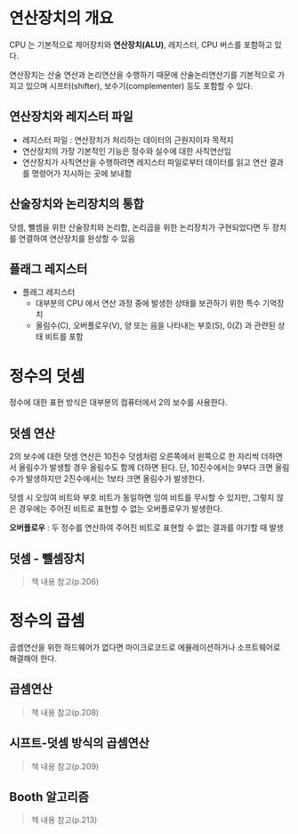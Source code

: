 # 연산장치의 개요

CPU 는 기본적으로 제어장치와 **연산장치(ALU)**, 레지스터, CPU 버스를 포함하고 있다.

연산장치는 산술 연산과 논리연산을 수행하기 때문에 산술논리연산기를 기본적으로 가지고 있으며 시프터(shifter), 보수기(complementer) 등도 포함할 수 있다.

## 연산장치와 레지스터 파일

- 레지스터 파일 : 연산장치가 처리하는 데이터의 근원지이자 목적지
- 연산장치의 가장 기본적인 기능은 정수와 실수에 대한 사칙연산임
- 연산장치가 사칙연산을 수행하려면 레지스터 파일로부터 데이터를 읽고 연산 결과를 명령어가 지시하는 곳에 보내함

## 산술장치와 논리장치의 통합

덧셈, 뺄셈을 위한 산술장치와 논리합, 논리곱을 위한 논리장치가 구현되었다면 두 장치를 연결하여 연산장치를 완성할 수 있음

## 플래그 레지스터

- 플래그 레지스터
  - 대부분의 CPU 에서 연산 과정 중에 발생한 상태를 보관하기 위한 특수 기억장치
  - 올림수(C), 오버플로우(V), 양 또는 음을 나타내는 부호(S), 0(Z) 과 관련된 상태 비트를 포함


# 정수의 덧셈
정수에 대한 표현 방식은 대부분의 컴퓨터에서 2의 보수를 사용한다.

## 덧셈 연산 

2의 보수에 대한 덧셈 연산은 10진수 덧셈처럼 오른쪽에서 왼쪽으로 한 자리씩 더하면서 올림수가 발생할 경우 올림수도 함께 더하면 된다. 단, 10진수에서는 9부다 크면 올림수가 발생하지만 2진수에서는 1보타 크면 올림수가 발생한다.

덧셈 시 오잉여 비트와 부호 비트가 동일하면 잉여 비트를 무시할 수 있지만, 그렇지 않은 경우에는 주어진 비트로 표현할 수 없는 오버플로우가 발생한다.

**오버플로우** : 두 정수를 연산하여 주어진 비트로 표현할 수 없는 결과를 야기할 때 발생

## 덧셈 - 뺄셈장치
> 책 내용 참고(p.206)


# 정수의 곱셈
곱셈연산을 위한 하드웨어가 없다면 마이크로코드로 에뮬레이션하거나 소프트웨어로 해결해야 한다.

## 곱셈연산
> 책 내용 참고(p.208)

## 시프트-덧셈 방식의 곱셈연산
> 책 내용 참고(p.209)

## Booth 알고리즘
> 책 내용 참고(p.213)